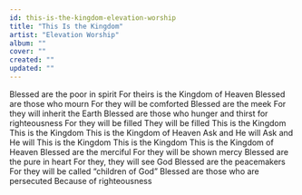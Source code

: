 ```yaml
---
id: this-is-the-kingdom-elevation-worship
title: "This Is the Kingdom"
artist: "Elevation Worship"
album: ""
cover: ""
created: ""
updated: ""
---
```


Blessed are the poor in spirit
For theirs is the Kingdom of Heaven
Blessed are those who mourn
For they will be comforted
Blessed are the meek
For they will inherit the Earth
Blessed are those who hunger and thirst for righteousness
For they will be filled
They will be filled
This is the Kingdom
This is the Kingdom
This is the Kingdom of Heaven
Ask and He will
Ask and He will
This is the Kingdom
This is the Kingdom
This is the Kingdom of Heaven
Blessed are the merciful
For they will be shown mercy
Blessed are the pure in heart
For they, they will see God
Blessed are the peacemakers
For they will be called “children of God”
Blessed are those who are persecuted
Because of righteousness